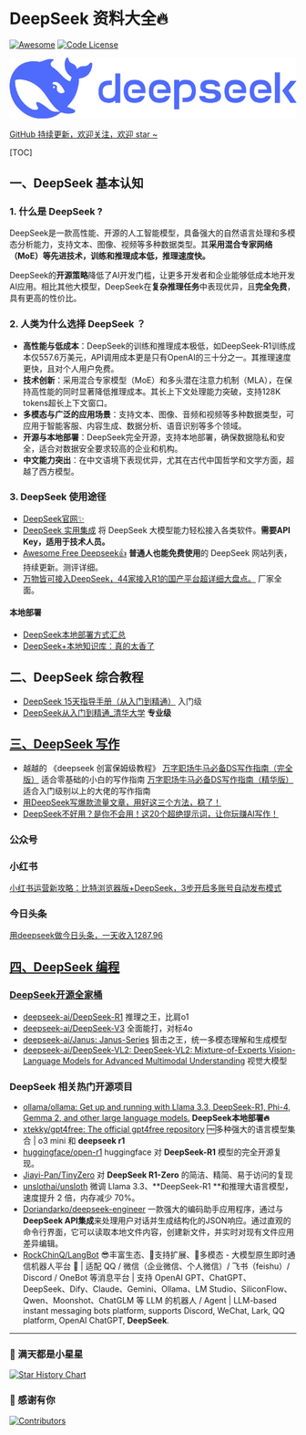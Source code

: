 # DeepSeek 资料大全🔥

[![Awesome](https://awesome.re/badge.svg)](https://awesome.re) [![Code License](https://img.shields.io/badge/License-MIT-green.svg)](https://github.com/East196/awesome-deepseek/blob/main/LICENSE)

![DeepSeek](deepseek-header.webp)

[GitHub 持续更新，欢迎关注，欢迎 star ~](https://github.com/East196/awesome-deepseek)

[TOC]

## 一、DeepSeek 基本认知

### 1. 什么是 DeepSeek ?

DeepSeek是一款高性能、开源的人工智能模型，具备强大的自然语言处理和多模态分析能力，支持文本、图像、视频等多种数据类型。其**采用混合专家网络（MoE）等先进技术，训练和推理成本低，推理速度快。**

DeepSeek的**开源策略**降低了AI开发门槛，让更多开发者和企业能够低成本地开发AI应用。相比其他大模型，DeepSeek在**复杂推理任务**中表现优异，且**完全免费**，具有更高的性价比。

### 2. 人类为什么选择 DeepSeek ？
- **高性能与低成本**：DeepSeek的训练和推理成本极低，如DeepSeek-R1训练成本仅557.6万美元，API调用成本更是只有OpenAI的三十分之一。其推理速度更快，且对个人用户免费。
- **技术创新**：采用混合专家模型（MoE）和多头潜在注意力机制（MLA），在保持高性能的同时显著降低推理成本。其长上下文处理能力突破，支持128K tokens超长上下文窗口。
- **多模态与广泛的应用场景**：支持文本、图像、音频和视频等多种数据类型，可应用于智能客服、内容生成、数据分析、语音识别等多个领域。
- **开源与本地部署**：DeepSeek完全开源，支持本地部署，确保数据隐私和安全，适合对数据安全要求较高的企业和机构。
- **中文能力突出**：在中文语境下表现优异，尤其在古代中国哲学和文学方面，超越了西方模型。

### 3. DeepSeek 使用途径
- [DeepSeek官网✨](https://chat.deepseek.com/)
- [DeepSeek 实用集成](https://github.com/deepseek-ai/awesome-deepseek-integration/blob/main/README_cn.md ) 将 DeepSeek 大模型能力轻松接入各类软件。**需要API Key，适用于技术人员。**
- [Awesome Free Deepseek👍](https://github.com/East196/awesome-free-deepseek/ ) **普通人也能免费使用**的 DeepSeek 网站列表，持续更新。测评详细。
- [万物皆可接入DeepSeek，44家接入R1的国产平台超详细大盘点。](https://mp.weixin.qq.com/s/w96jab4RYP_XIZJG1c94lQ ) 厂家全面。
#### 本地部署
- [DeepSeek本地部署方式汇总](https://mp.weixin.qq.com/s/MkUj5B5rJFbwtFVWIXY5Jg )
- [DeepSeek+本地知识库：真的太香了](https://mp.weixin.qq.com/s/IKoBga2iKfpkdD4Qgy8iLg )

## 二、DeepSeek 综合教程
- [DeepSeek 15天指导手册（从入门到精通）](https://cloud.tencent.com/developer/news/2145941 ) 入门级
- [DeepSeek从入门到精通_清华大学](<assets/DeepSeek从入门到精通_清华大学.pdf>) **专业级**


## [三、DeepSeek 写作](deepseek-write.md)

- 越越的 《deepseek 创富保姆级教程》
[​万字职场牛马必备DS写作指南（完全版）](https://txt6wm3b04b.feishu.cn/docx/Mmuad0w8JoIAoHxwKZacJw4cnlh ) 适合零基础的小白的写作指南
[‌​​​​​​⁠⁠万字职场牛马必备DS写作指南（精华版）](https://txt6wm3b04b.feishu.cn/docx/KfBEdUIlgo9mABxnKg9cXDpinHc ) 适合入门级别以上的大佬的写作指南
- [用DeepSeek写爆款流量文章，用好这三个方法，稳了！](https://mp.weixin.qq.com/s/GbY-Ia5EfwQMfHT5XU9FUQ )
- [DeepSeek不好用？是你不会用！这20个超绝提示词，让你玩赚AI写作！](https://mp.weixin.qq.com/s/ar5_7flVCceG0QTl0uhS7w )

### 公众号

### 小红书
[小红书运营新攻略：比特浏览器版+DeepSeek，3步开启多账号自动发布模式](https://mp.weixin.qq.com/s/NqlfluNlmCjzcoFiuVFZBQ )

### 今日头条
[用deepseek做今日头条，一天收入1287.96](https://mp.weixin.qq.com/s/NKRkjKrZK4PLgMDpWZCAHg )

## [四、DeepSeek 编程](deepseek-code.md )


### [DeepSeek开源全家桶](https://github.com/deepseek-ai )
- [deepseek-ai/DeepSeek-R1](https://github.com/deepseek-ai/DeepSeek-R1 ) 推理之王，比肩o1
- [deepseek-ai/DeepSeek-V3](https://github.com/deepseek-ai/DeepSeek-V3 ) 全面能打，对标4o
- [deepseek-ai/Janus: Janus-Series](https://github.com/deepseek-ai/Janus ) 狙击之王，统一多模态理解和生成模型
- [deepseek-ai/DeepSeek-VL2: DeepSeek-VL2: Mixture-of-Experts Vision-Language Models for Advanced Multimodal Understanding](https://github.com/deepseek-ai/DeepSeek-VL2 ) 视觉大模型

### DeepSeek 相关热门开源项目
- [ollama/ollama: Get up and running with Llama 3.3, DeepSeek-R1, Phi-4, Gemma 2, and other large language models.](https://github.com/ollama/ollama ) **DeepSeek本地部署🔥**
- [xtekky/gpt4free: The official gpt4free repository](https://github.com/xtekky/gpt4free ) 🆓多种强大的语言模型集合 | o3 mini 和 **deepseek r1**
- [huggingface/open-r1](https://github.com/huggingface/open-r1 ) huggingface 对 **DeepSeek-R1** 模型的完全开源复现。
- [Jiayi-Pan/TinyZero](https://github.com/Jiayi-Pan/TinyZero ) 对 **DeepSeek R1-Zero** 的简洁、精简、易于访问的复现
- [unslothai/unsloth](https://github.com/unslothai/unsloth ) 微调 Llama 3.3、**DeepSeek-R1 **和推理大语言模型，速度提升 2 倍，内存减少 70%。
- [Doriandarko/deepseek-engineer](https://github.com/Doriandarko/deepseek-engineer ) 一款强大的编码助手应用程序，通过与**DeepSeek API集成**来处理用户对话并生成结构化的JSON响应。通过直观的命令行界面，它可以读取本地文件内容，创建新文件，并实时对现有文件应用差异编辑。
- [RockChinQ/LangBot](https://github.com/RockChinQ/LangBot ) 😎丰富生态、🧩支持扩展、🦄多模态 - 大模型原生即时通信机器人平台 🤖 | 适配 QQ / 微信（企业微信、个人微信）/ 飞书（feishu）/ Discord / OneBot 等消息平台 | 支持 OpenAI GPT、ChatGPT、DeepSeek、Dify、Claude、Gemini、Ollama、LM Studio、SiliconFlow、Qwen、Moonshot、ChatGLM 等 LLM 的机器人 / Agent | LLM-based instant messaging bots platform, supports Discord, WeChat, Lark, QQ platform, OpenAI ChatGPT, **DeepSeek**.

---
### 🌟 满天都是小星星

[![Star History Chart](https://api.star-history.com/svg?repos=East196/awesome-deepseek&type=Date)](https://star-history.com/#East196/awesome-deepseek&Date)

### 💞 感谢有你

[![Contributors](https://contrib.rocks/image?repo=East196/awesome-deepseek)](https://github.com/East196/awesome-deepseek/graphs/contributors)

